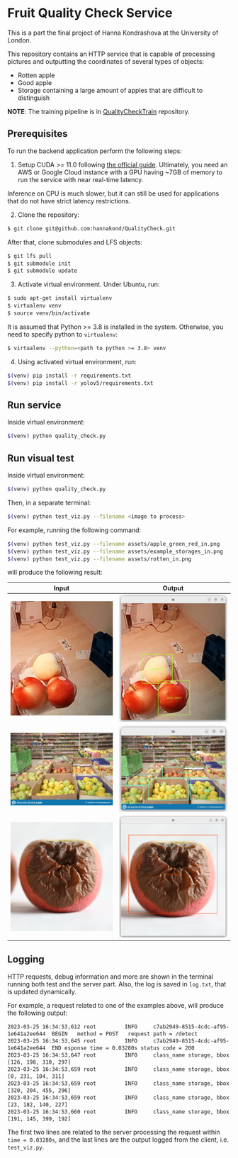 # Fruit Quality Check Service

This is a part the final project of Hanna Kondrashova at the University of London.

This repository contains an HTTP service that is capable of processing pictures
and outputting the coordinates of several types of objects:
- Rotten apple
- Good apple
- Storage containing a large amount of apples that are difficult to distinguish

__NOTE__: The training pipeline is in [QualityCheckTrain](https://github.com/hannakond/QualityCheckTrain) repository.

## Prerequisites

To run the backend application perform the following steps:

1. Setup CUDA >= 11.0 following [the official guide](https://docs.nvidia.com/cuda/cuda-installation-guide-linux/).
Ultimately, you need an AWS or Google Cloud instance with a GPU having ~7GB of memory to run the service with near real-time latency.

Inference on CPU is much slower, but it can still be used for applications that do not have strict latency restrictions.

2. Clone the repository:

```bash
$ git clone git@github.com:hannakond/QualityCheck.git
```

After that, clone submodules and LFS objects:

```bash
$ git lfs pull
$ git submodule init
$ git submodule update
```

3. Activate virtual environment. Under Ubuntu, run:

```bash
$ sudo apt-get install virtualenv
$ virtualenv venv
$ source venv/bin/activate
```

It is assumed that Python >= 3.8 is installed in the system. Otherwise, you need to specify python to `virtualenv`:

```bash
$ virtualenv --python=<path to python >= 3.8> venv
```

4. Using activated virtual environment, run:

```bash
$(venv) pip install -r requirements.txt
$(venv) pip install -r yolov5/requirements.txt
```

## Run service

Inside virtual environment:

```bash
$(venv) python quality_check.py
```

## Run visual test

Inside virtual environment:

```bash
$(venv) python quality_check.py
```

Then, in a separate terminal:

```bash
$(venv) python test_viz.py --filename <image to process>
```

For example, running the following command:

```bash
$(venv) python test_viz.py --filename assets/apple_green_red_in.png
$(venv) python test_viz.py --filename assets/example_storages_in.png
$(venv) python test_viz.py --filename assets/rotten_in.png
```

will produce the following result:


|Input|Output|
|-----|------|
|![](assets/apple_green_red_in.png)|![](assets/apple_green_red_out.png)|
|![](assets/example_storages_in.png)|![](assets/example_storages_out.png)|
|![](assets/rotten_in.png)|![](assets/rotten_out.png)|

## Logging

HTTP requests, debug information and more are shown in the terminal
running both test and the server part. Also, the log is saved in `log.txt`,
that is updated dynamically.

For example, a request related to one of the examples above, will
produce the following output:

```
2023-03-25 16:34:53,612 root         INFO     c7ab2949-8515-4cdc-af95-1e641a2ee644	BEGIN	method = POST	request path = /detect
2023-03-25 16:34:53,645 root         INFO     c7ab2949-8515-4cdc-af95-1e641a2ee644	END	esponse time = 0.03280s	status code = 200
2023-03-25 16:34:53,647 root         INFO     class_name storage, bbox [126, 198, 310, 297]
2023-03-25 16:34:53,659 root         INFO     class_name storage, bbox [0, 231, 104, 311]
2023-03-25 16:34:53,659 root         INFO     class_name storage, bbox [320, 204, 455, 296]
2023-03-25 16:34:53,659 root         INFO     class_name storage, bbox [23, 182, 140, 227]
2023-03-25 16:34:53,660 root         INFO     class_name storage, bbox [191, 145, 399, 192]
```

The first two lines are related to the server processing the request within
`time = 0.03280s`, and the last lines are the output logged from the client,
i.e. `test_viz.py`.